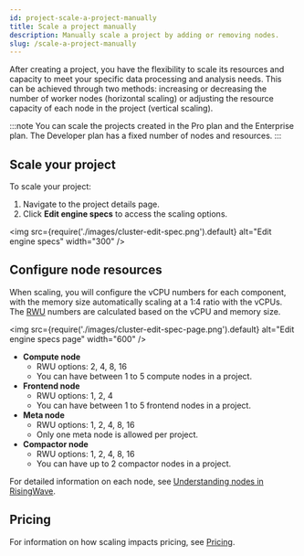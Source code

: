 ```yaml
---
id: project-scale-a-project-manually
title: Scale a project manually
description: Manually scale a project by adding or removing nodes.
slug: /scale-a-project-manually
---
```


After creating a project, you have the flexibility to scale its resources and capacity to meet your specific data processing and analysis needs. This can be achieved through two methods: increasing or decreasing the number of worker nodes (horizontal scaling) or adjusting the resource capacity of each node in the project (vertical scaling).

:::note
You can scale the projects created in the Pro plan and the Enterprise plan. The Developer plan has a fixed number of nodes and resources.
:::

## Scale your project

To scale your project:

1. Navigate to the project details page.
2. Click **Edit engine specs** to access the scaling options.

<img
   src={require('./images/cluster-edit-spec.png').default}
   alt="Edit engine specs"
   width="300"
/>

## Configure node resources

When scaling, you will configure the vCPU numbers for each component, with the memory size automatically scaling at a 1:4 ratio with the vCPUs. The [RWU](/billing-pricing.md#risingwave-unit-rwu) numbers are calculated based on the vCPU and memory size.

<img
   src={require('./images/cluster-edit-spec-page.png').default}
   alt="Edit engine specs page"
   width="600"
/>

- **Compute node**
    - RWU options: 2, 4, 8, 16
    - You can have between 1 to 5 compute nodes in a project.
- **Frontend node**
    - RWU options: 1, 2, 4
    - You can have between 1 to 5 frontend nodes in a project.
- **Meta node**
    - RWU options: 1, 2, 4, 8, 16
    - Only one meta node is allowed per project.
- **Compactor node**
    - RWU options: 1, 2, 4, 8, 16
    - You can have up to 2 compactor nodes in a project.

For detailed information on each node, see [Understanding nodes in RisingWave](/project-choose-a-project-plan.md#understanding-nodes-in-risingwave).

## Pricing

For information on how scaling impacts pricing, see [Pricing](/billing-pricing.md).